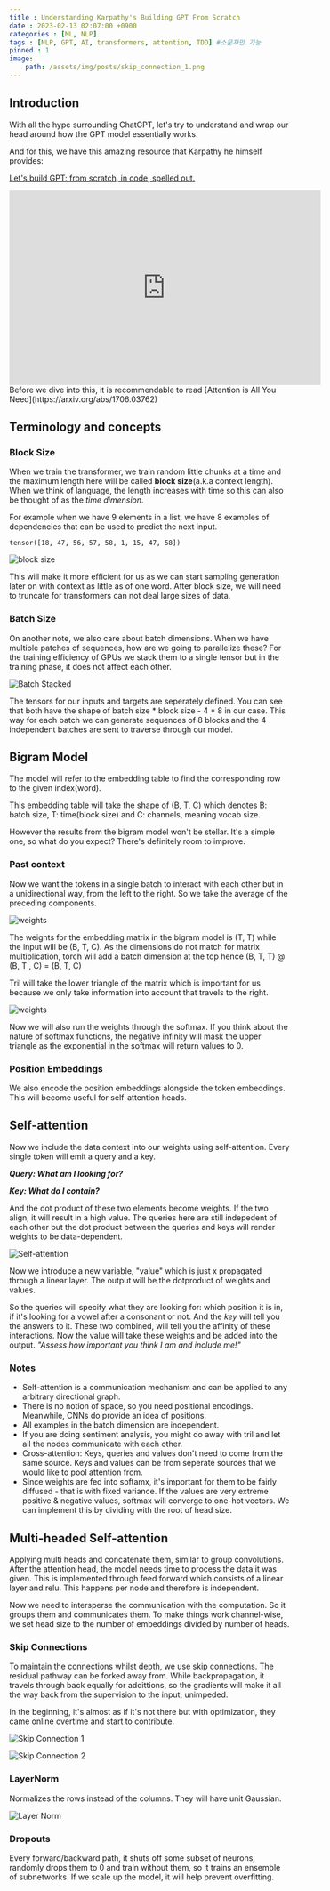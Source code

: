 ```yaml
---
title : Understanding Karpathy's Building GPT From Scratch
date : 2023-02-13 02:07:00 +0900
categories : [ML, NLP]
tags : [NLP, GPT, AI, transformers, attention, TDD] #소문자만 가능
pinned : 1
image:
    path: /assets/img/posts/skip_connection_1.png
---
```


## Introduction
With all the hype surrounding ChatGPT, let's try to understand and wrap our head around how the GPT model essentially works.

And for this, we have this amazing resource that Karpathy he himself provides: 

[Let's build GPT: from scratch, in code, spelled out.](https://www.youtube.com/watch?v=kCc8FmEb1nY)
<iframe width="560" height="350" src="https://www.youtube.com/embed/kCc8FmEb1nY" title="YouTube video player" frameborder="0" allow="accelerometer; autoplay; clipboard-write; encrypted-media; gyroscope; picture-in-picture; web-share" allowfullscreen></iframe>
Before we dive into this, it is recommendable to read [Attention is All You Need](https://arxiv.org/abs/1706.03762)

## Terminology and concepts

### Block Size

When we train the transformer, we train random little chunks at a time and the maximum length here will be called <b> block size</b>(a.k.a context length). When we think of language, the length increases with time so this can also be thought of as the <i>time dimension</i>.

For example when we have 9 elements in a list, we have 8 examples of dependencies that can be used to predict the next input.

```
tensor([18, 47, 56, 57, 58, 1, 15, 47, 58])
```

![block size](/assets/img/posts/block_size.png)

This will make it more efficient for us as we can start sampling generation later on with context as little as of one word. After block size, we will need to truncate for transformers can not deal large sizes of data.

### Batch Size
On another note, we also care about batch dimensions. When we have multiple patches of sequences, how are we going to parallelize these?
For the training efficiency of GPUs we stack them to a single tensor but in the training phase, it does not affect each other.

![Batch Stacked](/assets/img/posts/stack_batch.png)

The tensors for our inputs and targets are seperately defined. You can see that both have the shape of batch size * block size - 4 * 8 in our case. This way for each batch we can generate sequences of 8 blocks and the 4 independent batches are sent to traverse through our model.

## Bigram Model
The model will refer to the embedding table to find the corresponding row to the given index(word).

This embedding table will take the shape of (B, T, C) which denotes B: batch size, T: time(block size) and C: channels, meaning vocab size.

However the results from the bigram model won't be stellar. It's a simple one, so what do you expect? There's definitely room to improve.

### Past context
Now we want the tokens in a single batch to interact with each other but in a unidirectional way, from the left to the right. So we take the average of the preceding components.

![weights](/assets/img/posts/past_weights.png)

The weights for the embedding matrix in the bigram model is (T, T) while the input will be (B, T, C). As the dimensions do not match for matrix multiplication, torch will add a batch dimension at the top hence (B, T, T) @ (B, T , C) = (B, T, C)

Tril will take the lower triangle of the matrix which is important for us because we only take information into account that travels to the right.

![weights](/assets/img/posts/weight_softmax.png)

Now we will also run the weights through the softmax. If you think about the nature of softmax functions, the negative infinity will mask the upper triangle as the exponential in the softmax will return values to 0.

### Position Embeddings
We also encode the position embeddings alongside the token embeddings. This will become useful for self-attention heads.

## Self-attention
Now we include the data context into our weights using self-attention. Every single token will emit a query and a key.

<i><b>Query: What am I looking for?</b></i>

<i><b>Key: What do I contain?</b></i>

And the dot product of these two elements become weights. If the two align, it will result in a high value.
The queries here are still indepedent of each other but the dot product between the queries and keys will render weights to be data-dependent.

![Self-attention](/assets/img/posts/self_attention.png)

Now we introduce a new variable, "value" which is just x propagated through a linear layer. The output will be the dotproduct of weights and values.

So the queries will specify what they are looking for: which position it is in, if it's looking for a vowel after a consonant or not. And the <i>key</i> will tell you the answers to it. These two combined, will tell you the affinity of these interactions.
Now the value will take these weights and be added into the output. <i>"Assess how important you think I am and include me!"</i>

### Notes
- Self-attention is a communication mechanism and can be applied to any arbitrary directional graph.
- There is no notion of space, so you need positional encodings. Meanwhile, CNNs do provide an idea of positions.
- All examples in the batch dimension are independent.
- If you are doing sentiment analysis, you might do away with tril and let all the nodes communicate with each other.
- Cross-attention: Keys, queries and values don't need to come from the same source. Keys and values can be from seperate sources that we would like to pool attention from.
- Since weights are fed into softamx, it's important for them to be fairly diffused - that is with fixed variance. If the values are very extreme positive & negative values, softmax will converge to one-hot vectors. We can implement this by dividing with the root of head size.

## Multi-headed Self-attention
Applying multi heads and concatenate them, similar to group convolutions.
After the attention head, the model needs time to process the data it was given. This is implemented through feed forward which consists of a linear layer and relu.
This happens per node and therefore is independent. 

Now we need to intersperse the communication with the computation. So it groups them and communicates them.
To make things work channel-wise, we set head size to the number of embeddings divided by number of heads. 

### Skip Connections
To maintain the connections whilst depth, we use skip connections. The residual pathway can be forked away from. While backpropagation, it travels through back equally for addittions, so the gradients will make it all the way back from the supervision to the input, unimpeded.

In the beginning, it's almost as if it's not there but with optimization, they came online overtime and start to contribute.

![Skip Connection 1](/assets/img/posts/skip_connection_1.png)

![Skip Connection 2](/assets/img/posts/skip_connection_2.png)

### LayerNorm
Normalizes the rows instead of the columns. They will have unit Gaussian.

![Layer Norm](/assets/img/posts/layer_norm.png)

### Dropouts 
Every forward/backward path, it shuts off some subset of neurons, randomly drops them to 0 and train without them, so it trains an ensemble of subnetworks. If we scale up the model, it will help prevent overfitting.
